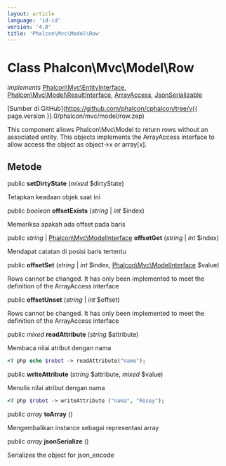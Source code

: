 ```yaml
---
layout: article
language: 'id-id'
version: '4.0'
title: 'Phalcon\Mvc\Model\Row'
---
```

# Class **Phalcon\Mvc\Model\Row**

*implements* [Phalcon\Mvc\EntityInterface](Phalcon_Mvc_EntityInterface), [Phalcon\Mvc\Model\ResultInterface](Phalcon_Mvc_Model_ResultInterface), [ArrayAccess](https://php.net/manual/en/class.arrayaccess.php), [JsonSerializable](https://php.net/manual/en/class.jsonserializable.php)

[Sumber di GitHub](https://github.com/phalcon/cphalcon/tree/v{{ page.version }}.0/phalcon/mvc/model/row.zep)

This component allows Phalcon\Mvc\Model to return rows without an associated entity. This objects implements the ArrayAccess interface to allow access the object as object->x or array[x].

## Metode

public **setDirtyState** (*mixed* $dirtyState)

Tetapkan keadaan objek saat ini

public *boolean* **offsetExists** (*string* | *int* $index)

Memeriksa apakah ada offset pada baris

public *string* | [Phalcon\Mvc\ModelInterface](Phalcon_Mvc_ModelInterface) **offsetGet** (*string* | *int* $index)

Mendapat catatan di posisi baris tertentu

public **offsetSet** (*string* | *int* $index, [Phalcon\Mvc\ModelInterface](Phalcon_Mvc_ModelInterface) $value)

Rows cannot be changed. It has only been implemented to meet the definition of the ArrayAccess interface

public **offsetUnset** (*string* | *int* $offset)

Rows cannot be changed. It has only been implemented to meet the definition of the ArrayAccess interface

public *mixed* **readAttribute** (*string* $attribute)

Membaca nilai atribut dengan nama

```php
<? php echo $robot -> readAttribute("name");

```

public **writeAttribute** (*string* $attribute, *mixed* $value)

Menulis nilai atribut dengan nama

```php
<? php $robot -> writeAttribute ("nama", "Rosey");

```

public *array* **toArray** ()

Mengembalikan instance sebagai representasi array

public *array* **jsonSerialize** ()

Serializes the object for json_encode